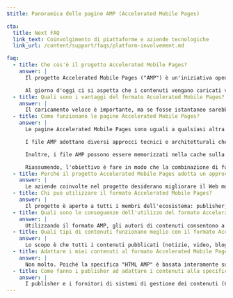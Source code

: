 ```yaml
---
$title: Panoramica delle pagine AMP (Accelerated Mobile Pages)

cta:
  title: Next FAQ
  link_text: Coinvolgimento di piattaforme e aziende tecnologiche
  link_url: /content/support/faqs/platform-involvement.md

faq:
  - title: Che cos'è il progetto Accelerated Mobile Pages?
    answer: |
      Il progetto Accelerated Mobile Pages ("AMP") è un'iniziativa open source nata dal confronto tra publisher e aziende tecnologiche in merito alla necessità di migliorare l'intero ecosistema dei contenuti per dispositivi mobili per tutti: publisher, piattaforme di consumo, autori di contenuti e utenti.

      Al giorno d'oggi ci si aspetta che i contenuti vengano caricati velocemente e siano di facile consultazione. Nella realtà però potrebbero essere necessari diversi secondi per il caricamento oppure i contenuti potrebbero non essere mai caricati completamente perché gli utenti abbandonano le pagine lente. Le pagine Accelerated Mobile Pages sono pagine web ideate per essere caricate quasi all'istante e rappresentano un primo passo verso un Web mobile migliore per tutti.
  - title: Quali sono i vantaggi del formato Accelerated Mobile Pages?
    answer: |
      Il caricamento veloce è importante, ma se fosse istantaneo sarebbe l'ideale. Una ricerca ha evidenziato frequenze di rimbalzo più elevate associate a pagine web caricate più lentamente. Se viene utilizzato il formato AMP, gli utenti saranno molto più propensi a utilizzare e interagire con un maggior numero di contenuti. Ma non è solo questione di velocità e prestazioni. Desideriamo anche promuovere una migliore distribuzione per consentire ai publisher di trarre vantaggio in breve tempo dal potenziale offerto dal Web aperto, ossia la rapida pubblicazione dei loro contenuti su tutte le piattaforme e le app. Questa possibilità può portare maggiori entrate grazie ad annunci e abbonamenti.
  - title: Come funzionano le pagine Accelerated Mobile Pages?
    answer: |
      Le pagine Accelerated Mobile Pages sono uguali a qualsiasi altra pagina HTML, ma hanno una serie limitata di funzionalità tecniche consentite che vengono definite e regolate dalla specifica AMP open source. Come tutte le pagine web, le pagine Accelerated Mobile Pages vengono caricate in qualsiasi browser moderno e in qualsiasi visualizzazione web delle app.

      I file AMP adottano diversi approcci tecnici e architetturali che danno priorità alla velocità per offrire un'esperienza più rapida agli utenti. Gli sviluppatori AMP hanno a disposizione una ricca libreria sempre più ampia di componenti web che offrono la possibilità di incorporare oggetti multimediali quali post social e video, visualizzare annunci o raccogliere dati analitici. L'obiettivo non è rendere omogenei l'aspetto e il design dei contenuti, ma realizzare una base tecnica per le pagine più comune, che velocizzi i tempi di caricamento.

      Inoltre, i file AMP possono essere memorizzati nella cache sulla cloud per ridurre il tempo di download dei contenuti sui dispositivi mobili degli utenti. Utilizzando il formato AMP, gli autori di contenuti consentono a terze parti di memorizzare nella cache i contenuti dei file AMP. Con questo tipo di framework, i publisher continuano ad avere il controllo dei propri contenuti, ma le piattaforme possono memorizzare facilmente nella cache i contenuti o eseguirne il mirroring per garantire una velocità di pubblicazione ottimale agli utenti. Google ha messo a disposizione la sua [cache AMP](https://developers.google.com/amp/cache/), che può essere utilizzata da tutti gratuitamente e nella quale verranno memorizzate tutte le pagine AMP. Anche altre aziende potrebbero realizzare la propria cache AMP.

      Riassumendo, l'obiettivo è fare in modo che la combinazione di funzionalità tecniche limitate e di un sistema di distribuzione basato sulla memorizzazione nella cache consenta di migliorare le prestazioni delle pagine e permetta ai publisher di ampliare il proprio pubblico.
  - title: Perché il progetto Accelerated Mobile Pages adotta un approccio open source?
    answer: |
      Le aziende coinvolte nel progetto desiderano migliorare il Web mobile per tutti, non soltanto per una piattaforma, un insieme di tecnologie o un gruppo di publisher. La caratteristica open source del progetto consente alle persone di condividere e proporre le proprie idee e il proprio codice per velocizzare il Web mobile. Siamo solo all'inizio e ci auguriamo che altri publisher e aziende tecnologiche si uniscano al progetto in futuro.
  - title: Chi può utilizzare il formato Accelerated Mobile Pages?
    answer: |
      Il progetto è aperto a tutti i membri dell'ecosistema: publisher, piattaforme di consumo e autori di contenuti. Per farti un'idea su chi siano alcuni siti e aziende che utilizzano AMP, consulta [questa pagina](/who).
  - title: Quali sono le conseguenze dell'utilizzo del formato Accelerated Mobile Pages?
    answer: |
      Utilizzando il formato AMP, gli autori di contenuti consentono a terze parti di eseguire la scansione, indicizzare, visualizzare (in base al protocollo di esclusione dei robot) e memorizzare nella cache i contenuti dei file AMP.
  - title: Quali tipi di contenuti funzionano meglio con il formato Accelerated Mobile Pages?
    answer: |
      Lo scopo è che tutti i contenuti pubblicati (notizie, video, blog, foto, GIF e così via) funzionino con il formato Accelerated Mobile Pages.
  - title: Adattare i miei contenuti al formato Accelerated Mobile Pages mi comporta più lavoro come publisher?
    answer: |
      Non molto. Poiché la specifica "HTML AMP" è basata interamente su tecnologie web esistenti, il processo di sviluppo rispecchia l'attuale processo già utilizzato dai publisher. I publisher possono conoscere meglio la specifica HTML AMP sul sito GitHub. Chi è abituato al processo attuale non dovrebbe avere molte cose nuove da imparare.
  - title: Come fanno i publisher ad adattare i contenuti alla specifica HTML AMP?
    answer: |
      I publisher e i fornitori di sistemi di gestione dei contenuti (CMS) possono sviluppare un'integrazione con il proprio sistema CMS per generare i contenuti AMP. Automattic ha già pubblicato un [plug-in AMP WordPress](https://wordpress.org/plugins/amp/) e ci auguriamo che tutti i sistemi di gestione dei contenuti aggiungano il supporto delle pagine HTML AMP in futuro.
---
```

